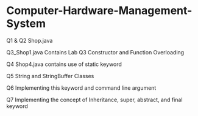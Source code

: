 # Computer-Hardware-Management-System

Q1 & Q2 Shop.java 

Q3_Shop1.java Contains Lab Q3 Constructor and Function Overloading

Q4 Shop4.java contains use of static keyword

Q5 String and StringBuffer Classes

Q6 Implementing this keyword and command line argument

Q7 Implementing the concept of Inheritance, super, abstract, and final keyword
